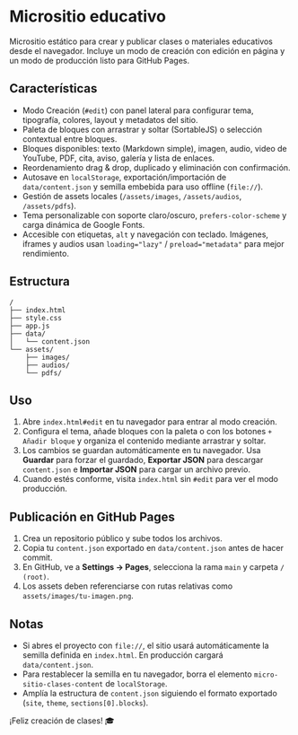 # Micrositio educativo

Micrositio estático para crear y publicar clases o materiales educativos desde el navegador. Incluye un modo de creación con edición en página y un modo de producción listo para GitHub Pages.

## Características

- Modo Creación (`#edit`) con panel lateral para configurar tema, tipografía, colores, layout y metadatos del sitio.
- Paleta de bloques con arrastrar y soltar (SortableJS) o selección contextual entre bloques.
- Bloques disponibles: texto (Markdown simple), imagen, audio, video de YouTube, PDF, cita, aviso, galería y lista de enlaces.
- Reordenamiento drag & drop, duplicado y eliminación con confirmación.
- Autosave en `localStorage`, exportación/importación de `data/content.json` y semilla embebida para uso offline (`file://`).
- Gestión de assets locales (`/assets/images`, `/assets/audios`, `/assets/pdfs`).
- Tema personalizable con soporte claro/oscuro, `prefers-color-scheme` y carga dinámica de Google Fonts.
- Accesible con etiquetas, `alt` y navegación con teclado. Imágenes, iframes y audios usan `loading="lazy"` / `preload="metadata"` para mejor rendimiento.

## Estructura

```
/
├── index.html
├── style.css
├── app.js
├── data/
│   └── content.json
└── assets/
    ├── images/
    ├── audios/
    └── pdfs/
```

## Uso

1. Abre `index.html#edit` en tu navegador para entrar al modo creación.
2. Configura el tema, añade bloques con la paleta o con los botones `+ Añadir bloque` y organiza el contenido mediante arrastrar y soltar.
3. Los cambios se guardan automáticamente en tu navegador. Usa **Guardar** para forzar el guardado, **Exportar JSON** para descargar `content.json` e **Importar JSON** para cargar un archivo previo.
4. Cuando estés conforme, visita `index.html` sin `#edit` para ver el modo producción.

## Publicación en GitHub Pages

1. Crea un repositorio público y sube todos los archivos.
2. Copia tu `content.json` exportado en `data/content.json` antes de hacer commit.
3. En GitHub, ve a **Settings → Pages**, selecciona la rama `main` y carpeta `/ (root)`.
4. Los assets deben referenciarse con rutas relativas como `assets/images/tu-imagen.png`.

## Notas

- Si abres el proyecto con `file://`, el sitio usará automáticamente la semilla definida en `index.html`. En producción cargará `data/content.json`.
- Para restablecer la semilla en tu navegador, borra el elemento `micro-sitio-clases-content` de `localStorage`.
- Amplía la estructura de `content.json` siguiendo el formato exportado (`site`, `theme`, `sections[0].blocks`).

¡Feliz creación de clases! 🎓
